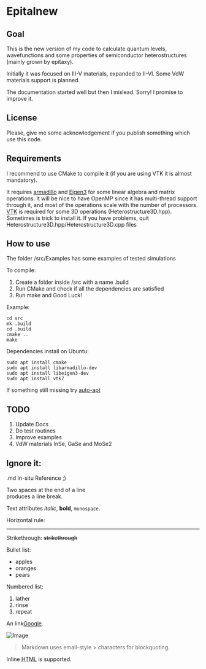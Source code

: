 Epitalnew
=======

Goal
-----------

This is the new version of my code to calculate quantum levels, wavefunctions and some properties of semiconductor heterostructures (mainly grown by epitaxy).

Initially it was focused on  III-V materials, expanded to II-VI. Some VdW materials support is planned.

The documentation started well but then I mislead. Sorry! I promise to improve it.

License
-----------

Please, give me some acknowledgement if you publish something which use this code.


Requirements
-----------

I recommend to use CMake to compile it (if you are using VTK it is almost mandatory).

It requires [armadillo](http://arma.sourceforge.net/) and [Eigen3](http://eigen.tuxfamily.org/) for some linear algebra and matrix operations.
It will be nice to have OpenMP since it has multi-thread support through it, and most of the operations scale with the number of processors.
[VTK](https://vtk.org/) is required for some 3D operations (Heterostructure3D.hpp). Sometimes is trick to install it. If you have problems, quit Heterostructure3D.hpp/Heterostructure3D.cpp files

How to use
-----------

The folder /src/Examples has some examples of tested simulations


To compile:

1. Create a folder inside /src with a name .build
2. Run CMake and check if all the dependencies are satisfied
3. Run make and Good Luck!

Example:

```
cd src
mk .build
cd .build
cmake ..
make
```


Dependencies install on Ubuntu:
```
sudo apt install cmake
sudo apt install libarmadillo-dev
sudo apt install libeigen3-dev
sudo apt install vtk7
```
If something still missing try [auto-apt](http://manpages.ubuntu.com/manpages/trusty/man1/auto-apt.1.html)



TODO
-----------
1. Update Docs
2. Do test routines
3. Improve examples
4. VdW materials InSe, GaSe and MoSe2













Ignore it:
-----------
.md In-situ Reference ;)


Two spaces at the end of a line  
produces a line break.

Text attributes _italic_,
**bold**, `monospace`.

Horizontal rule:

---

Strikethrough:
~~strikethrough~~

Bullet list:

  * apples
  * oranges
  * pears

Numbered list:

  1. lather
  2. rinse
  3. repeat

An link[Google](http://google.com).

![Image](Icon-pictures.png "icon")

> Markdown uses email-style > characters for blockquoting.

Inline <abbr title="Hypertext Markup Language">HTML</abbr> is supported.

